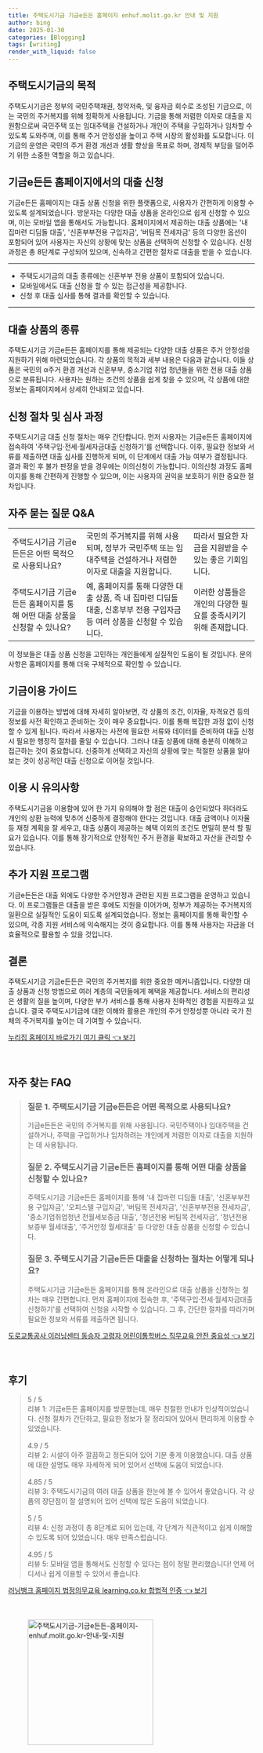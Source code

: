 ```yaml
---
title: 주택도시기금 기금e든든 홈페이지 enhuf.molit.go.kr 안내 및 지원
author: bing
date: 2025-01-30
categories: [Blogging]
tags: [writing]
render_with_liquid: false
---
```



<h2 id='주택도시기금의 목적'>주택도시기금의 목적</h2>

<p>주택도시기금은 정부의 국민주택채권, 청약저축, 및 융자금 회수로 조성된 기금으로, 이는 국민의 주거복지를 위해 정확하게 사용됩니다. 기금을 통해 저렴한 이자로 대출을 지원함으로써 국민주택 또는 임대주택을 건설하거나 개인이 주택을 구입하거나 임차할 수 있도록 도와주며, 이를 통해 주거 안정성을 높이고 주택 시장의 활성화를 도모합니다. 이 기금의 운영은 국민의 주거 환경 개선과 생활 향상을 목표로 하며, 경제적 부담을 덜어주기 위한 소중한 역할을 하고 있습니다.</p>

<h2 id='기금e든든 홈페이지에서의 대출 신청'>기금e든든 홈페이지에서의 대출 신청</h2>

<p>기금e든든 홈페이지는 대출 상품 신청을 위한 플랫폼으로, 사용자가 간편하게 이용할 수 있도록 설계되었습니다. 방문자는 다양한 대출 상품을 온라인으로 쉽게 신청할 수 있으며, 이는 모바일 앱을 통해서도 가능합니다. 홈페이지에서 제공하는 대출 상품에는 '내 집마련 디딤돌 대출', '신혼부부전용 구입자금', '버팀목 전세자금' 등의 다양한 옵션이 포함되어 있어 사용자는 자신의 상황에 맞는 상품을 선택하여 신청할 수 있습니다. 신청 과정은 총 8단계로 구성되어 있으며, 신속하고 간편한 절차로 대출을 받을 수 있습니다.</p>

<hr />

<ul>
    <li>주택도시기금의 대출 종류에는 신혼부부 전용 상품이 포함되어 있습니다.</li>
    <li>모바일에서도 대출 신청을 할 수 있는 접근성을 제공합니다.</li>
    <li>신청 후 대출 심사를 통해 결과를 확인할 수 있습니다.</li>
</ul>

<hr />

<h2 id='대출 상품의 종류'>대출 상품의 종류</h2>

<p>주택도시기금 기금e든든 홈페이지를 통해 제공되는 다양한 대출 상품은 주거 안정성을 지원하기 위해 마련되었습니다. 각 상품의 목적과 세부 내용은 다음과 같습니다. 이들 상품은 국민의 α주거 환경 개선과 신혼부부, 중소기업 취업 청년들을 위한 전용 대출 상품으로 분류됩니다. 사용자는 원하는 조건의 상품을 쉽게 찾을 수 있으며, 각 상품에 대한 정보는 홈페이지에서 상세히 안내되고 있습니다.</p>

<h2 id='신청 절차 및 심사 과정'>신청 절차 및 심사 과정</h2>

<p>주택도시기금 대출 신청 절차는 매우 간단합니다. 먼저 사용자는 기금e든든 홈페이지에 접속하여 '주택구입·전세·월세자금대출 신청하기'를 선택합니다. 이후, 필요한 정보와 서류를 제출하면 대출 심사를 진행하게 되며, 이 단계에서 대출 가능 여부가 결정됩니다. 결과 확인 후 불가 판정을 받을 경우에는 이의신청이 가능합니다. 이의신청 과정도 홈페이지를 통해 간편하게 진행할 수 있으며, 이는 사용자의 권익을 보호하기 위한 중요한 절차입니다.</p>

<h2 id='자주 묻는 질문 Q&A'>자주 묻는 질문 Q&A</h2>

<table>
    <tr>
        <td>주택도시기금 기금e든든은 어떤 목적으로 사용되나요?</td>
        <td>국민의 주거복지를 위해 사용되며, 정부가 국민주택 또는 임대주택을 건설하거나 저렴한 이자로 대출을 지원합니다.</td>
        <td>따라서 필요한 자금을 지원받을 수 있는 좋은 기회입니다.</td>
    </tr>
    <tr>
        <td>주택도시기금 기금e든든 홈페이지를 통해 어떤 대출 상품을 신청할 수 있나요?</td>
        <td>예, 홈페이지를 통해 다양한 대출 상품, 즉 내 집마련 디딤돌 대출, 신혼부부 전용 구입자금 등 여러 상품을 신청할 수 있습니다.</td>
        <td>이러한 상품들은 개인의 다양한 필요를 충족시키기 위해 존재합니다.</td>
    </tr>
</table>

<p>이 정보들은 대출 상품 신청을 고민하는 개인들에게 실질적인 도움이 될 것입니다. 문의사항은 홈페이지를 통해 더욱 구체적으로 확인할 수 있습니다.</p>

<h2 id='기금이용 가이드'>기금이용 가이드</h2>

<p>기금을 이용하는 방법에 대해 자세히 알아보면, 각 상품의 조건, 이자율, 자격요건 등의 정보를 사전 확인하고 준비하는 것이 매우 중요합니다. 이를 통해 복잡한 과정 없이 신청할 수 있게 됩니다. 따라서 사용자는 사전에 필요한 서류와 데이터를 준비하여 대출 신청 시 필요한 행정적 절차를 줄일 수 있습니다. 그러나 대출 상품에 대해 충분히 이해하고 접근하는 것이 중요합니다. 신중하게 선택하고 자신의 상황에 맞는 적절한 상품을 알아보는 것이 성공적인 대출 신청으로 이어질 것입니다.</p>

<h2 id='이용 시 유의사항'>이용 시 유의사항</h2>

<p>주택도시기금을 이용함에 있어 한 가지 유의해야 할 점은 대출이 승인되었다 하더라도 개인의 상환 능력에 맞추어 신중하게 결정해야 한다는 것입니다. 대출 금액이나 이자율 등 재정 계획을 잘 세우고, 대출 상품이 제공하는 혜택 이외의 조건도 면밀히 분석 할 필요가 있습니다. 이를 통해 장기적으로 안정적인 주거 환경을 확보하고 자산을 관리할 수 있습니다.</p>

<h2 id='추가 지원 프로그램'>추가 지원 프로그램</h2>

<p>기금e든든은 대출 외에도 다양한 주거안정과 관련된 지원 프로그램을 운영하고 있습니다. 이 프로그램들은 대출을 받은 후에도 지원을 이어가며, 정부가 제공하는 주거복지의 일환으로 실질적인 도움이 되도록 설계되었습니다. 정보는 홈페이지를 통해 확인할 수 있으며, 각종 지원 서비스에 익숙해지는 것이 중요합니다. 이를 통해 사용자는 자금을 더 효율적으로 활용할 수 있을 것입니다.</p>

<h2 id='결론'>결론</h2>

<p>주택도시기금 기금e든든은 국민의 주거복지를 위한 중요한 메커니즘입니다. 다양한 대출 상품과 신청 방법으로 여러 계층의 국민들에게 혜택을 제공합니다. 서비스의 편리성은 생활의 질을 높이며, 다양한 부가 서비스를 통해 사용자 친화적인 경험을 지원하고 있습니다. 결국 주택도시기금에 대한 이해와 활용은 개인의 주거 안정성뿐 아니라 국가 전체의 주거복지를 높이는 데 기여할 수 있습니다.</p>


<p><a class="click-button" title="누리집 홈페이지 바로가기 여기 클릭" href="https://greenforu.github.io/posts/%EB%88%84%EB%A6%AC%EC%A7%91-%ED%99%88%ED%8E%98%EC%9D%B4%EC%A7%80-%EB%B0%94%EB%A1%9C%EA%B0%80%EA%B8%B0-%EC%97%AC%EA%B8%B0-%ED%81%B4%EB%A6%AD/" rel="dofollow">누리집 홈페이지 바로가기 여기 클릭 👈 보기</a></p><br>
<h2 id='자주_찾는_FAQ'>자주 찾는 FAQ</h2>
<div itemscope="" itemtype="https://schema.org/FAQPage"> 
<blockquote> 
<div itemscope="" itemprop="mainEntity" itemtype="https://schema.org/Question"> 
<h3 itemprop="name">질문 1. 주택도시기금 기금e든든은 어떤 목적으로 사용되나요?</h3> 
<div itemscope="" itemprop="acceptedAnswer" itemtype="https://schema.org/Answer"> 
<span itemprop="text"> 
<p>기금e든든은 국민의 주거복지를 위해 사용됩니다. 국민주택이나 임대주택을 건설하거나, 주택을 구입하거나 임차하려는 개인에게 저렴한 이자로 대출을 지원하는 데 사용됩니다.</p> 
</span> 
</div> 
</div> 
<div itemscope="" itemprop="mainEntity" itemtype="https://schema.org/Question"> 
<h3 itemprop="name">질문 2. 주택도시기금 기금e든든 홈페이지를 통해 어떤 대출 상품을 신청할 수 있나요?</h3> 
<div itemscope="" itemprop="acceptedAnswer" itemtype="https://schema.org/Answer"> 
<span itemprop="text"> 
<p>주택도시기금 기금e든든 홈페이지를 통해 '내 집마련 디딤돌 대출', '신혼부부전용 구입자금', '오피스텔 구입자금', '버팀목 전세자금', '신혼부부전용 전세자금', '중소기업취업청년 전월세보증금 대출', '청년전용 버팀목 전세자금', '청년전용 보증부 월세대출', '주거안정 월세대출' 등 다양한 대출 상품을 신청할 수 있습니다.</p> 
</span> 
</div> 
</div> 
<div itemscope="" itemprop="mainEntity" itemtype="https://schema.org/Question"> 
<h3 itemprop="name">질문 3. 주택도시기금 기금e든든 대출을 신청하는 절차는 어떻게 되나요?</h3> 
<div itemscope="" itemprop="acceptedAnswer" itemtype="https://schema.org/Answer"> 
<span itemprop="text"> 
<p>주택도시기금 기금e든든 홈페이지를 통해 온라인으로 대출 상품을 신청하는 절차는 매우 간편합니다. 먼저 홈페이지에 접속한 후, '주택구입·전세·월세자금대출 신청하기'를 선택하여 신청을 시작할 수 있습니다. 그 후, 간단한 절차를 따라가며 필요한 정보와 서류를 제출하면 됩니다.</p> 
</span> 
</div> 
</div> 
</blockquote> 
</div>
<p><a class="click-button" title="도로교통공사 이러닝센터 동승자 고령자 어린이통학버스 직무교육 안전 중요성" href="https://greenforu.github.io/posts/%EB%8F%84%EB%A1%9C%EA%B5%90%ED%86%B5%EA%B3%B5%EC%82%AC-%EC%9D%B4%EB%9F%AC%EB%8B%9D%EC%84%BC%ED%84%B0-%EB%8F%99%EC%8A%B9%EC%9E%90-%EA%B3%A0%EB%A0%B9%EC%9E%90-%EC%96%B4%EB%A6%B0%EC%9D%B4%ED%86%B5%ED%95%99%EB%B2%84%EC%8A%A4-%EC%A7%81%EB%AC%B4%EA%B5%90%EC%9C%A1-%EC%95%88%EC%A0%84-%EC%A4%91%EC%9A%94%EC%84%B1/" rel="dofollow">도로교통공사 이러닝센터 동승자 고령자 어린이통학버스 직무교육 안전 중요성 👈 보기</a></p><br>
<h2 id='후기'>후기</h2>
<div itemscope itemtype="https://schema.org/Product">
  <blockquote>
  <div itemprop="review" itemscope itemtype="https://schema.org/Review">
      <div itemprop="reviewRating" itemscope itemtype="https://schema.org/Rating"> <span itemprop="ratingValue">5</span> / <span itemprop="bestRating">5</span> </div>
      <span itemprop="reviewBody">리뷰 1: 기금e든든 홈페이지를 방문했는데, 매우 친절한 안내가 인상적이었습니다. 신청 절차가 간단하고, 필요한 정보가 잘 정리되어 있어서 편리하게 이용할 수 있었습니다.</span>
  </div>
  <br>
  <div itemprop="review" itemscope itemtype="https://schema.org/Review">
      <div itemprop="reviewRating" itemscope itemtype="https://schema.org/Rating"> <span itemprop="ratingValue">4.9</span> / <span itemprop="bestRating">5</span> </div>
      <span itemprop="reviewBody">리뷰 2: 시설이 아주 깔끔하고 정돈되어 있어 기분 좋게 이용했습니다. 대출 상품에 대한 설명도 매우 자세하게 되어 있어서 선택에 도움이 되었습니다.</span>
  </div>
  <br>
  <div itemprop="review" itemscope itemtype="https://schema.org/Review">
      <div itemprop="reviewRating" itemscope itemtype="https://schema.org/Rating"> <span itemprop="ratingValue">4.85</span> / <span itemprop="bestRating">5</span> </div>
      <span itemprop="reviewBody">리뷰 3: 주택도시기금의 여러 대출 상품을 한눈에 볼 수 있어서 좋았습니다. 각 상품의 장단점이 잘 설명되어 있어 선택에 많은 도움이 되었습니다.</span>
  </div>
  <br>
  <div itemprop="review" itemscope itemtype="https://schema.org/Review">
      <div itemprop="reviewRating" itemscope itemtype="https://schema.org/Rating"> <span itemprop="ratingValue">5</span> / <span itemprop="bestRating">5</span> </div>
      <span itemprop="reviewBody">리뷰 4: 신청 과정이 총 8단계로 되어 있는데, 각 단계가 직관적이고 쉽게 이해할 수 있도록 되어 있었습니다. 매우 만족스럽습니다.</span>
  </div>
  <br>
  <div itemprop="review" itemscope itemtype="https://schema.org/Review">
      <div itemprop="reviewRating" itemscope itemtype="https://schema.org/Rating"> <span itemprop="ratingValue">4.95</span> / <span itemprop="bestRating">5</span> </div>
      <span itemprop="reviewBody">리뷰 5: 모바일 앱을 통해서도 신청할 수 있다는 점이 정말 편리했습니다! 언제 어디서나 쉽게 이용할 수 있어서 좋습니다.</span>
  </div>
  </blockquote>
</div>
<p><a class="click-button" title="러닝뱅크 홈페이지 법정의무교육 learning.co.kr 합법적 인증" href="https://greenforu.github.io/posts/%EB%9F%AC%EB%8B%9D%EB%B1%85%ED%81%AC-%ED%99%88%ED%8E%98%EC%9D%B4%EC%A7%80-%EB%B2%95%EC%A0%95%EC%9D%98%EB%AC%B4%EA%B5%90%EC%9C%A1-learning.co.kr-%ED%95%A9%EB%B2%95%EC%A0%81-%EC%9D%B8%EC%A6%9D/" rel="dofollow">러닝뱅크 홈페이지 법정의무교육 learning.co.kr 합법적 인증 👈 보기</a></p><br>
<figure class="image"><img src="https://greenforu.github.io/assets/img/thumbnail/주택도시기금-기금e든든-홈페이지-enhuf.molit.go.kr-안내-및-지원.webp" alt="주택도시기금-기금e든든-홈페이지-enhuf.molit.go.kr-안내-및-지원" width="256" height="256"></figure>